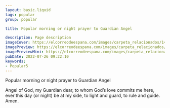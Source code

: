 ```yaml
---
layout: basic.liquid
tags: popular
group: popular

title: Popular morning or night prayer to Guardian Angel

description: Page description
imageCover: https://elcorreodeespana.com/images/carpeta_relacionados/14543_Jesus-Ermitano.jpg
imagePreview: https://elcorreodeespana.com/images/carpeta_relacionados/14543_Jesus-Ermitano.jpg
imagePreviewMini: https://elcorreodeespana.com/images/carpeta_relacionados/14543_Jesus-Ermitano.jpg
pubDate: 2022-07-26 09:22:10
keywords:
- Popular5
---
```

Popular morning or night prayer to Guardian Angel

Angel of God, my Guardian dear,
to whom God’s love commits me here,
ever this day (or night) be at my side,
to light and guard, to rule and guide. Amen.


